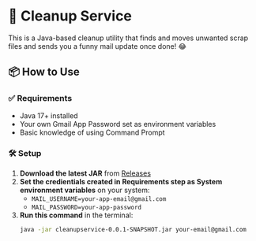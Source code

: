 # 🧹 Cleanup Service

This is a Java-based cleanup utility that finds and moves unwanted scrap files and sends you a funny mail update once done! 😂

## 📦 How to Use

### ✅ Requirements
- Java 17+ installed
- Your own Gmail App Password set as environment variables
- Basic knowledge of using Command Prompt

### 🛠️ Setup

1. **Download the latest JAR** from [Releases](https://github.com/Srikanthreddyvvs/cleanupservice/releases/download/v1.0/cleanupservice-0.0.1-SNAPSHOT.jar)
2. **Set the credientials created in Requirements step as System environment variables** on your system:
   - `MAIL_USERNAME=your-app-email@gmail.com`
   - `MAIL_PASSWORD=your-app-password`
3. **Run this command** in the terminal:
   ```bash
   java -jar cleanupservice-0.0.1-SNAPSHOT.jar your-email@gmail.com


